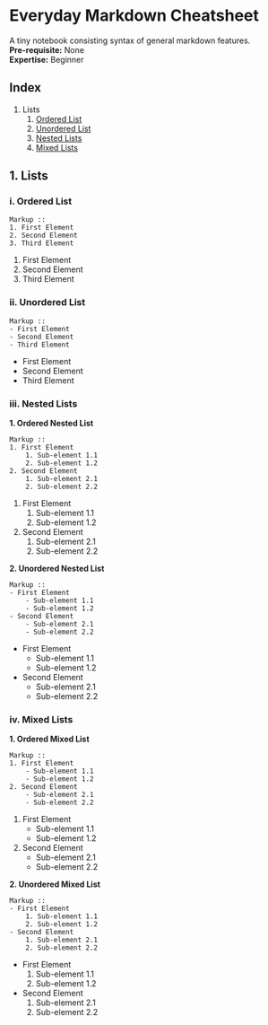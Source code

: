 # Everyday Markdown Cheatsheet
A tiny notebook consisting syntax of general markdown features.  
**Pre-requisite:** None  
**Expertise:** Beginner  

## Index
1. Lists  
    1. [Ordered List](i.-Ordered-List)    
    2. [Unordered List](ii.-Unordered-List)  
    3. [Nested Lists](iii.-Nested-Lists)  
    4. [Mixed Lists](iv.-Mixed-Lists)  

## 1. Lists

### i. Ordered List
    Markup ::
    1. First Element
    2. Second Element
    3. Third Element

1. First Element
2. Second Element
3. Third Element  

### ii. Unordered List
    Markup ::
    - First Element
    - Second Element
    - Third Element
    
- First Element
- Second Element
- Third Element

### iii. Nested Lists
**1. Ordered Nested List**   

    Markup ::
    1. First Element
        1. Sub-element 1.1
        2. Sub-element 1.2
    2. Second Element
        1. Sub-element 2.1
        2. Sub-element 2.2  

1. First Element
    1. Sub-element 1.1
    2. Sub-element 1.2
2. Second Element
    1. Sub-element 2.1
    2. Sub-element 2.2

**2. Unordered Nested List**
    
    Markup ::
    - First Element
        - Sub-element 1.1
        - Sub-element 1.2
    - Second Element
        - Sub-element 2.1
        - Sub-element 2.2
    
- First Element
    - Sub-element 1.1
    - Sub-element 1.2
- Second Element
    - Sub-element 2.1
    - Sub-element 2.2

### iv. Mixed Lists
**1. Ordered Mixed List**   

    Markup ::
    1. First Element
        - Sub-element 1.1
        - Sub-element 1.2
    2. Second Element
        - Sub-element 2.1
        - Sub-element 2.2  

1. First Element
    - Sub-element 1.1
    - Sub-element 1.2
2. Second Element
    - Sub-element 2.1
    - Sub-element 2.2

**2. Unordered Mixed List**
    
    Markup ::
    - First Element
        1. Sub-element 1.1
        2. Sub-element 1.2
    - Second Element
        1. Sub-element 2.1
        2. Sub-element 2.2
    
- First Element
    1. Sub-element 1.1
    2. Sub-element 1.2
- Second Element
    1. Sub-element 2.1
    2. Sub-element 2.2
